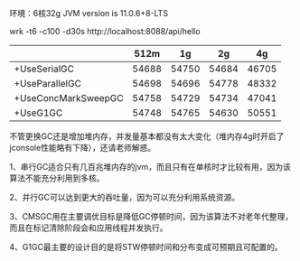 环境：6核32g  JVM version is 11.0.6+8-LTS

wrk -t6 -c100 -d30s http://localhost:8088/api/hello

|                     | 512m  | 1g    | 2g    | 4g    |
| ------------------- | ----- | ----- | ----- | ----- |
| +UseSerialGC        | 54688 | 54750 | 54684 | 46705 |
| +UseParallelGC      | 54698 | 54696 | 54778 | 48332 |
| +UseConcMarkSweepGC | 54758 | 54729 | 54734 | 47041 |
| +UseG1GC            | 54748 | 54765 | 54630 | 50551 |

不管更换GC还是增加堆内存，并发量基本都没有太大变化（堆内存4g时开启了jconsole性能略有下降），还请老师解惑。

1、串行GC适合只有几百兆堆内存的jvm，而且只有在单核时才比较有用，因为该算法不能充分利用到多核。

2、并行GC可以达到更大的吞吐量，因为可以充分利用系统资源。

3、CMSGC用在主要调优目标是降低GC停顿时间，因为该算法不对老年代整理，而且在标记清除阶段会和应用线程并发执行。

4、G1GC最主要的设计目的是将STW停顿时间和分布变成可预期且可配置的。

